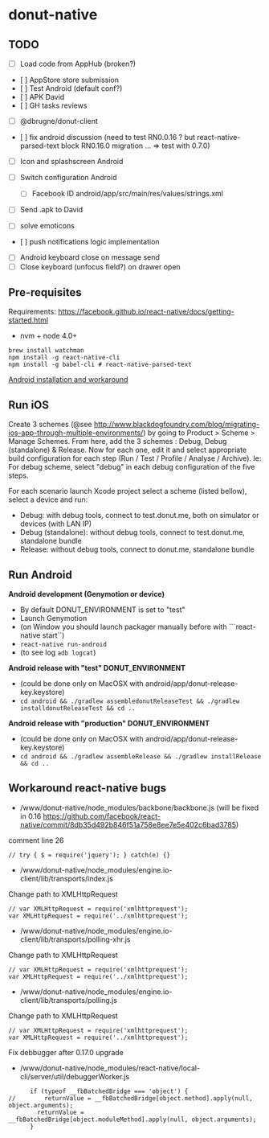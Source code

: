 # donut-native

## TODO

* [ ] Load code from AppHub (broken?)
* [ ] AppStore store submission
* [ ] Test Android (default conf?)
* [ ] APK David
* [ ] GH tasks reviews
* [ ] @dbrugne/donut-client

* [ ] fix android discussion (need to test RN0.0.16 ? but react-native-parsed-text block RN0.16.0 migration ... => test with 0.7.0)
* [ ] Icon and splashscreen Android
* [ ] Switch configuration Android
  - [ ] Facebook ID android/app/src/main/res/values/strings.xml
* [ ] Send .apk to David

* [ ] solve emoticons
* [ ] push notifications logic implementation
* [ ] Android keyboard close on message send
* [ ] Close keyboard (unfocus field?) on drawer open

## Pre-requisites

Requirements: https://facebook.github.io/react-native/docs/getting-started.html

* nvm + node 4.0+

```
brew install watchman
npm install -g react-native-cli
npm install -g babel-cli # react-native-parsed-text
```

[Android installation and workaround](./Android.md)

## Run iOS

Create 3 schemes (@see http://www.blackdogfoundry.com/blog/migrating-ios-app-through-multiple-environments/) by going to Product > Scheme > Manage Schemes.
From here, add the 3 schemes : Debug, Debug (standalone) & Release.
Now for each one, edit it and select appropriate build configuration for each step (Run / Test / Profile / Analyse / Archive).
Ie: For debug scheme, select "debug" in each debug configuration of the five steps.

For each scenario launch Xcode project select a scheme (listed bellow), select a device and run:

* Debug: with debug tools, connect to test.donut.me, both on simulator or devices (with LAN IP)
* Debug (standalone): without debug tools, connect to test.donut.me, standalone bundle
* Release: without debug tools, connect to donut.me, standalone bundle

## Run Android

**Android  development (Genymotion or device)**
* By default DONUT_ENVIRONMENT is set to "test"
* Launch Genymotion
* (on Window you should launch packager manually before with ```react-native start``)
* ```react-native run-android```
* (to see log ```adb logcat```)

**Android release with "test" DONUT_ENVIRONMENT**
* (could be done only on MacOSX with android/app/donut-release-key.keystore)
* ```cd android && ./gradlew assembledonutReleaseTest && ./gradlew installdonutReleaseTest && cd ..```

**Android release with "production" DONUT_ENVIRONMENT**
* (could be done only on MacOSX with android/app/donut-release-key.keystore)
* ```cd android && ./gradlew assembleRelease && ./gradlew installRelease && cd ..```

## Workaround react-native bugs

- /www/donut-native/node_modules/backbone/backbone.js (will be fixed in 0.16 https://github.com/facebook/react-native/commit/8db35d492b846f51a758e8ee7e5e402c6bad3785)

comment line 26

```
// try { $ = require('jquery'); } catch(e) {}
```

- /www/donut-native/node_modules/engine.io-client/lib/transports/index.js

Change path to XMLHttpRequest

```
// var XMLHttpRequest = require('xmlhttprequest');
var XMLHttpRequest = require('../xmlhttprequest');
```
 
- /www/donut-native/node_modules/engine.io-client/lib/transports/polling-xhr.js

Change path to XMLHttpRequest

```
// var XMLHttpRequest = require('xmlhttprequest');
var XMLHttpRequest = require('../xmlhttprequest');
```

- /www/donut-native/node_modules/engine.io-client/lib/transports/polling.js

Change path to XMLHttpRequest

```
// var XMLHttpRequest = require('xmlhttprequest');
var XMLHttpRequest = require('../xmlhttprequest');
```

Fix debbugger after 0.17.0 upgrade

- /www/donut-native/node_modules/react-native/local-cli/server/util/debuggerWorker.js

```
      if (typeof __fbBatchedBridge === 'object') {
//        returnValue = __fbBatchedBridge[object.method].apply(null, object.arguments);
        returnValue = __fbBatchedBridge[object.moduleMethod].apply(null, object.arguments);
      }
```
